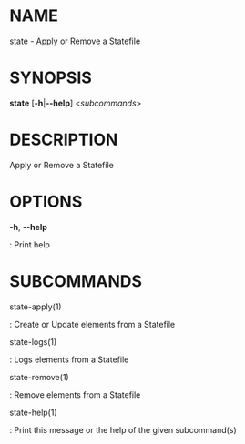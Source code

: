 # NAME

state - Apply or Remove a Statefile

# SYNOPSIS

**state** \[**-h**\|**\--help**\] \<*subcommands*\>

# DESCRIPTION

Apply or Remove a Statefile

# OPTIONS

**-h**, **\--help**

:   Print help

# SUBCOMMANDS

state-apply(1)

:   Create or Update elements from a Statefile

state-logs(1)

:   Logs elements from a Statefile

state-remove(1)

:   Remove elements from a Statefile

state-help(1)

:   Print this message or the help of the given subcommand(s)
